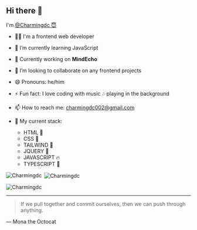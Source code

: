 ## Hi there 👋
 I'm [@Charmingdc 😇](https://github.com/Charmingdc)
- 👨‍💻 I'm a frontend web developer 
- 🌱 I’m currently learning JavaScript
- 🌼 Currently working on **MindEcho** 
- 👯 I’m looking to collaborate on any frontend projects 
- 😄 Pronouns: he/him
- ⚡ Fun fact: I love coding with music 🎶 playing in the background
- 📫 How to reach me: charmingdc002@gmail.com

- 💫 My current stack:
  - HTML 💫
  - CSS 💫
  - TAILWIND 💫
  - JQUERY 💫
  - JAVASCRIPT 🔥
  - TYPESCRIPT 🌼


<p><img align="left" src="https://github-readme-stats.vercel.app/api/top-langs?username=Charmingdc&show_icons=true&locale=en&layout=compact" alt="Charmingdc" /></p>

<p>&nbsp;<img align="center" src="https://github-readme-stats.vercel.app/api?username=Charmingdc&show_icons=true&locale=en" alt="Charmingdc" /></p>

<p><img align="center" src="https://github-readme-streak-stats.herokuapp.com/?user=Charmingdc&" alt="Charmingdc" /></p>

---
> If we pull together and commit ourselves, then we can push through anything.

— Mona the Octocat
